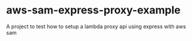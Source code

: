 # aws-sam-express-proxy-example
A project to test how to setup a lambda proxy api using express with aws sam
